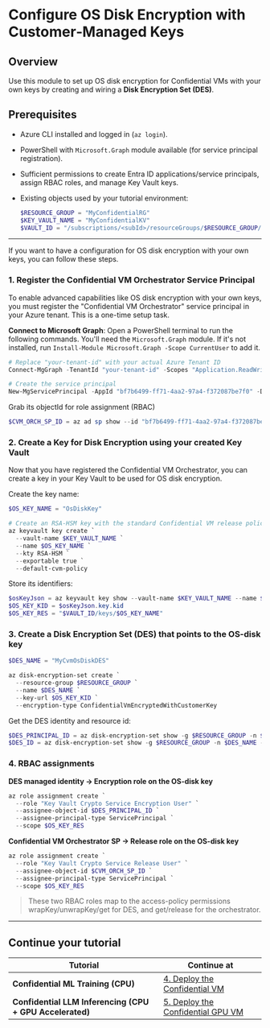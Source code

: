 # Configure OS Disk Encryption with Customer‑Managed Keys

## Overview

Use this module to set up OS disk encryption for Confidential VMs with your own keys by creating and wiring a **Disk Encryption Set (DES)**.

## Prerequisites

* Azure CLI installed and logged in (`az login`).
* PowerShell with `Microsoft.Graph` module available (for service principal registration).
* Sufficient permissions to create Entra ID applications/service principals, assign RBAC roles, and manage Key Vault keys.
* Existing objects used by your tutorial environment:

  ```powershell
  $RESOURCE_GROUP = "MyConfidentialRG"
  $KEY_VAULT_NAME = "MyConfidentialKV"
  $VAULT_ID = "/subscriptions/<subId>/resourceGroups/$RESOURCE_GROUP/providers/Microsoft.KeyVault/vaults/$KEY_VAULT_NAME"
  ```

---

If you want to have a configuration for OS disk encryption with your own keys, you can follow these steps.

### 1. Register the Confidential VM Orchestrator Service Principal

To enable advanced capabilities like OS disk encryption with your own keys, you must register the "Confidential VM Orchestrator" service principal in your Azure tenant. This is a one-time setup task.

**Connect to Microsoft Graph**: Open a PowerShell terminal to run the following commands. You'll need the `Microsoft.Graph` module. If it's not installed, run `Install-Module Microsoft.Graph -Scope CurrentUser` to add it.

  ```powershell
  # Replace "your-tenant-id" with your actual Azure Tenant ID
  Connect-MgGraph -TenantId "your-tenant-id" -Scopes "Application.ReadWrite.All"

  # Create the service principal
  New-MgServicePrincipal -AppId "bf7b6499-ff71-4aa2-97a4-f372087be7f0" -DisplayName "Confidential VM Orchestrator"
  ```

Grab its objectId for role assignment (RBAC)

```powershell
$CVM_ORCH_SP_ID = az ad sp show --id "bf7b6499-ff71-4aa2-97a4-f372087be7f0" --query id -o tsv
```

### 2. Create a Key for Disk Encryption using your created Key Vault

Now that you have registered the Confidential VM Orchestrator, you can create a key in your Key Vault to be used for OS disk encryption.

Create the key name:

```powershell
$OS_KEY_NAME = "OsDiskKey"

# Create an RSA-HSM key with the standard Confidential VM release policy
az keyvault key create `
  --vault-name $KEY_VAULT_NAME `
  --name $OS_KEY_NAME `
  --kty RSA-HSM `
  --exportable true `
  --default-cvm-policy
```

Store its identifiers:

```powershell
$osKeyJson = az keyvault key show --vault-name $KEY_VAULT_NAME --name $OS_KEY_NAME -o json | ConvertFrom-Json
$OS_KEY_KID = $osKeyJson.key.kid
$OS_KEY_RES = "$VAULT_ID/keys/$OS_KEY_NAME"
```

### 3. Create a Disk Encryption Set (DES) that points to the OS-disk key

```powershell
$DES_NAME = "MyCvmOsDiskDES"

az disk-encryption-set create `
  --resource-group $RESOURCE_GROUP `
  --name $DES_NAME `
  --key-url $OS_KEY_KID `
  --encryption-type ConfidentialVmEncryptedWithCustomerKey
```

Get the DES identity and resource id:

```powershell
$DES_PRINCIPAL_ID = az disk-encryption-set show -g $RESOURCE_GROUP -n $DES_NAME --query identity.principalId -o tsv
$DES_ID = az disk-encryption-set show -g $RESOURCE_GROUP -n $DES_NAME --query id -o tsv
```

### 4. RBAC assignments

**DES managed identity → Encryption role on the OS-disk key**

```powershell
az role assignment create `
  --role "Key Vault Crypto Service Encryption User" `
  --assignee-object-id $DES_PRINCIPAL_ID `
  --assignee-principal-type ServicePrincipal `
  --scope $OS_KEY_RES
```

**Confidential VM Orchestrator SP → Release role on the OS-disk key**

```powershell
az role assignment create `
  --role "Key Vault Crypto Service Release User" `
  --assignee-object-id $CVM_ORCH_SP_ID `
  --assignee-principal-type ServicePrincipal `
  --scope $OS_KEY_RES
```

> These two RBAC roles map to the access-policy permissions wrapKey/unwrapKey/get for DES, and get/release for the orchestrator.

---

## Continue your tutorial

| Tutorial                               | Continue at                                                                                                                            |
| -------------------------------------- | -------------------------------------------------------------------------------------------------------------------------------------- |
| **Confidential ML Training (CPU)**     | [4. Deploy the Confidential VM](../../tutorials/confidential-ml-training/README.md#4-deploy-the-confidential-vm)                       |
| **Confidential LLM Inferencing (CPU + GPU Accelerated)** | [5. Deploy the Confidential GPU VM](../../tutorials/confidential-llm-inferencing/README.md#5-deploy-the-confidential-gpu-vm) |
